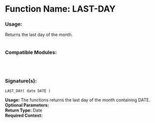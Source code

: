 # Function Name: LAST-DAY

### Usage:
Returns the last day of the month.
<br><br>

### Compatible Modules:

<br><br>

### Signature(s):

```
LAST_DAY( date DATE )
```
**Usage:** The functions returns the last day of the month containing DATE.<br>
**Optional Parameters:**<br>
**Return Type:** Date<br>
**Required Context:**<br>
<br>